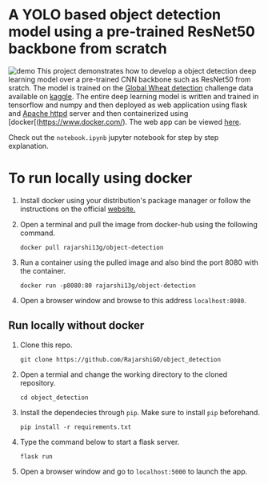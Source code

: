 
# A YOLO based object detection model using a pre-trained ResNet50 backbone from scratch

![demo](demo.gif)
This project demonstrates how to develop a object detection deep learning model over a pre-trained CNN backbone such as ResNet50 from sratch. The model is trained on the [Global Wheat detection](https://www.kaggle.com/c/global-wheat-detection) challenge data available on [kaggle](kaggle.com). The entire deep learning model is written and trained in tensorflow and numpy and then deployed as web application using flask and [Apache httpd](https://httpd.apache.org/) server and then containerized using [docker[(https://www.docker.com/). The web app can be viewed [here](https://wheat-tip-detection.azurewebsites.net/).

Check out the ```notebook.ipynb``` jupyter notebook for step by step explanation.

# To run locally using docker
1. Install docker using your distribution's package manager or follow the instructions on the official [website.](https://docs.docker.com/engine/install/)
2. Open a terminal and pull the image from docker-hub using the following command.
   
    ```docker pull rajarshi13g/object-detection```
3. Run a container using the pulled image and also bind the port 8080 with the container.
   
    ```docker run -p8080:80 rajarshi13g/object-detection```
4. Open a browser window and browse to this address ```localhost:8080```.

## Run locally without docker

1. Clone this repo.
   
    ```git clone https://github.com/RajarshiGO/object_detection```
2. Open a termial and change the working directory to the cloned repository.
   
    ```cd object_detection```
3.  Install the dependecies through ```pip```. Make sure to install ```pip``` beforehand.
   
    ```pip install -r requirements.txt```
4. Type the command below to start a flask server.
   
   ```flask run```
5. Open a browser window and go to ```localhost:5000``` to launch the app.
